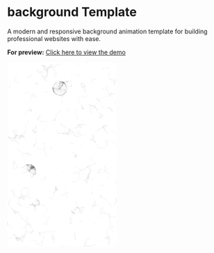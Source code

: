 # background Template

A modern and responsive background animation template for building professional websites with ease.

**For preview:** [Click here to view the demo](https://rouzbehm68.github.io/background-animation)

  <img align="center" style="width: 50%;" src="https://github.com/rouzbehm68/rouzbehm68/blob/main/bg-1%20(1).png?raw=true" alt="rouzbehm68" />
  <img align="center" style="width: 50%;" src="https://github.com/rouzbehm68/rouzbehm68/blob/main/bg-1%20(2).png?raw=true" alt="rouzbehm68" />
  <img align="center" style="width: 50%;" src="https://github.com/rouzbehm68/rouzbehm68/blob/main/bg-1%20(3).png?raw=true" alt="rouzbehm68" />
